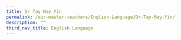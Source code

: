 ```yaml
---
title: Dr Tay May Yin
permalink: /our-master-teachers/English-Language/Dr-Tay-May-Yin/
description: ""
third_nav_title: English Language
---
```

